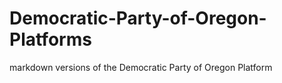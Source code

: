 # Democratic-Party-of-Oregon-Platforms
markdown versions of the Democratic Party of Oregon Platform
